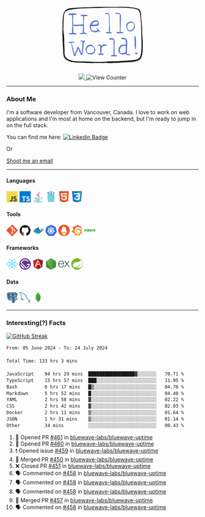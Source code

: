 <div align="center">
    <img src="./img/hello_world.webp" height="200px" width="">
    <div>
        <a href="https://www.linkedin.com/in/ajhollid">
            <img src="https://img.shields.io/badge/LinkedIn-blue"/>
        </a>
        <img src="https://komarev.com/ghpvc/?username=ajhollid&color=yellow" alt="View Counter">
    </div>
</div>

---

### About Me

I'm a software developer from Vancouver, Canada. I love to work on web applications and I'm most at home on the backend, but I'm ready to jump in on the full stack.

You can find me here: [![Linkedin Badge](https://img.shields.io/badge/-ajhollid-blue?style=flat&logo=Linkedin&logoColor=white)](https://www.linkedin.com/in/ajhollid)

Or

[Shoot me an email](mailto:ajhollid@gmail.com)

---

#### Languages

<div>
    <img src="./img/devicons/javascript-original.svg" width=30 height=30 alt="JavaScript">
    <img src="/img/devicons/typescript-original.svg" width=30 height=30 alt="TypeScript">
    <img src="./img/devicons/java-original.svg" width=30 height=30 alt="Java">
    <img src="./img/devicons/go-original.svg" width=30 height=30 alt="Golang">
    <img src="./img/devicons/html5-original.svg" width=30 height=30 alt="HTML 5">
    <img src="./img/devicons/css3-original.svg" width=30 height=30 alt="CSS 3">
</div>

#### Tools

<div>
    <img src="./img/devicons/git-original.svg" width=30 height=30 alt="Git">
    <img src="./img/devicons/github-original.svg" width=30 height=30 alt="Github">
    <img src="./img/devicons/docker-original.svg" width=30 
    height=30 alt="Docker">
    <img src="./img/devicons/kubernetes-original.svg" width=30 height=30 alt="K8">
    <img src="./img/devicons/prometheus-original.svg" width=30 height=30 alt="Prometheus">
    <img src="./img/devicons/grafana-original.svg" width=30 height=30 alt="Grafana">
    <img src="./img/devicons/nginx-original.svg" width=30 height=30 alt="Nginx">
</div>

#### Frameworks

<div>
    <img src="./img/devicons/react-original.svg" width=30 height=30 alt="React">
    <img src="./img/devicons/gatsby-original.svg" width=30 height=30 alt="Gatsby">
    <img src="./img/devicons/angularjs-original.svg" width=30 height=30 alt="AngularJS">
    <img src="./img/devicons/nodejs-original.svg" width=30 height=30 alt="NodeJS">
    <img src="./img/devicons/express-original.svg" width=30 height=30 alt="Express">
    <img src="./img/devicons/spring-original.svg" width=30 height=30 alt="Spring">
</div>

#### Data

<div>
    <img src="./img/devicons/postgresql-original.svg" width=30 height=30 alt="Postgresql">
    <img src="./img/devicons/mysql-original.svg" width=30 height=30 alt="Mysql">
    <img src="./img/devicons/mongodb-original.svg" width=30 height=30 alt="MongoDB">
</div>

---

### Interesting(?) Facts

[![GitHub Streak](http://github-readme-streak-stats.herokuapp.com?user=ajhollid)](https://git.io/streak-stats)

 <!--START_SECTION:waka-->

```txt
From: 05 June 2024 - To: 24 July 2024

Total Time: 133 hrs 3 mins

JavaScript    94 hrs 29 mins  █████████████████▓░░░░░░░   70.71 %
TypeScript    15 hrs 57 mins  ███░░░░░░░░░░░░░░░░░░░░░░   11.95 %
Bash          6 hrs 17 mins   █▒░░░░░░░░░░░░░░░░░░░░░░░   04.70 %
Markdown      5 hrs 52 mins   █░░░░░░░░░░░░░░░░░░░░░░░░   04.40 %
YAML          2 hrs 58 mins   ▓░░░░░░░░░░░░░░░░░░░░░░░░   02.22 %
CSS           2 hrs 42 mins   ▓░░░░░░░░░░░░░░░░░░░░░░░░   02.03 %
Docker        2 hrs 11 mins   ▒░░░░░░░░░░░░░░░░░░░░░░░░   01.64 %
JSON          1 hr 31 mins    ▒░░░░░░░░░░░░░░░░░░░░░░░░   01.14 %
Other         34 mins         ░░░░░░░░░░░░░░░░░░░░░░░░░   00.43 %
```

<!--END_SECTION:waka-->


<!--START_SECTION:activity-->
1. 💪 Opened PR [#461](https://github.com/bluewave-labs/bluewave-uptime/pull/461) in [bluewave-labs/bluewave-uptime](https://github.com/bluewave-labs/bluewave-uptime)
2. 💪 Opened PR [#460](https://github.com/bluewave-labs/bluewave-uptime/pull/460) in [bluewave-labs/bluewave-uptime](https://github.com/bluewave-labs/bluewave-uptime)
3. ❗ Opened issue [#459](https://github.com/bluewave-labs/bluewave-uptime/issues/459) in [bluewave-labs/bluewave-uptime](https://github.com/bluewave-labs/bluewave-uptime)
4. 🎉 Merged PR [#450](https://github.com/bluewave-labs/bluewave-uptime/pull/450) in [bluewave-labs/bluewave-uptime](https://github.com/bluewave-labs/bluewave-uptime)
5. ❌ Closed PR [#451](https://github.com/bluewave-labs/bluewave-uptime/pull/451) in [bluewave-labs/bluewave-uptime](https://github.com/bluewave-labs/bluewave-uptime)
6. 🗣 Commented on [#458](https://github.com/bluewave-labs/bluewave-uptime/pull/458#issuecomment-2252917751) in [bluewave-labs/bluewave-uptime](https://github.com/bluewave-labs/bluewave-uptime)
7. 🗣 Commented on [#458](https://github.com/bluewave-labs/bluewave-uptime/pull/458#issuecomment-2252911080) in [bluewave-labs/bluewave-uptime](https://github.com/bluewave-labs/bluewave-uptime)
8. 🗣 Commented on [#458](https://github.com/bluewave-labs/bluewave-uptime/pull/458#issuecomment-2252886563) in [bluewave-labs/bluewave-uptime](https://github.com/bluewave-labs/bluewave-uptime)
9. 🎉 Merged PR [#457](https://github.com/bluewave-labs/bluewave-uptime/pull/457) in [bluewave-labs/bluewave-uptime](https://github.com/bluewave-labs/bluewave-uptime)
10. 🗣 Commented on [#458](https://github.com/bluewave-labs/bluewave-uptime/pull/458#issuecomment-2252874580) in [bluewave-labs/bluewave-uptime](https://github.com/bluewave-labs/bluewave-uptime)
<!--END_SECTION:activity-->
